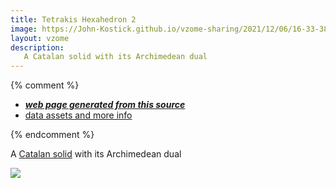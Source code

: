 ```yaml
---
title: Tetrakis Hexahedron 2
image: https://John-Kostick.github.io/vzome-sharing/2021/12/06/16-33-38-Tetrakis Hexahedron 2/Tetrakis Hexahedron 2.png
layout: vzome
description:
   A Catalan solid with its Archimedean dual
---  
```

 
  

{% comment %}
 - [***web page generated from this source***][post]
 - [data assets and more info][github]

[post]: <https://John-Kostick.github.io/vzome-sharing/2021/12/06/Tetrakis Hexahedron 2-16-33-38.html>
[github]: <https://github.com/John-Kostick/vzome-sharing/tree/main/2021/12/06/16-33-38-Tetrakis Hexahedron 2/>
{% endcomment %}


 A [Catalan solid](https://en.wikipedia.org/wiki/Catalan_solid) with its Archimedean dual


<vzome-viewer style="width: 100%; height: 65vh;"
       src="https://John-Kostick.github.io/vzome-sharing/2021/12/06/16-33-38-Tetrakis Hexahedron 2/Tetrakis Hexahedron 2.vZome" >
  <img src="https://John-Kostick.github.io/vzome-sharing/2021/12/06/16-33-38-Tetrakis Hexahedron 2/Tetrakis Hexahedron 2.png" />
</vzome-viewer>


